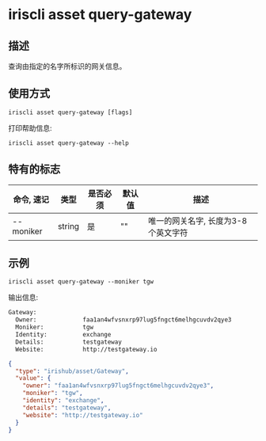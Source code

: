 # iriscli asset query-gateway

## 描述

查询由指定的名字所标识的网关信息。

## 使用方式

```
iriscli asset query-gateway [flags]
```

打印帮助信息:
```
iriscli asset query-gateway --help
```

## 特有的标志

| 命令, 速记     | 类型   | 是否必须 | 默认值  | 描述                                                         |
| --------------------| -----  | -------- | -------- | ------------------------------------------------------------------- |
| --moniker           | string | 是     | ""       | 唯一的网关名字, 长度为3-8个英文字符 |


## 示例

```
iriscli asset query-gateway --moniker tgw
```

输出信息:
```txt
Gateway:
  Owner:             faa1an4wfvsnxrp97lug5fngct6melhgcuvdv2qye3
  Moniker:           tgw
  Identity:          exchange
  Details:           testgateway
  Website:           http://testgateway.io
```

```json
{
  "type": "irishub/asset/Gateway",
  "value": {
    "owner": "faa1an4wfvsnxrp97lug5fngct6melhgcuvdv2qye3",
    "moniker": "tgw",
    "identity": "exchange",
    "details": "testgateway",
    "website": "http://testgateway.io"
  }
}
```